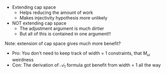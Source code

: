 - Extending cap space
	- Helps reducing the amount of work
	- Makes injectivity hypothesis more unlikely
- NOT extending cap space
	- The adjustment argument is much dirtier
	- But all of this is contained in one argument!!

Note: extension of cap space gives much more benefit?
- Pro: You don't need to keep track of width = 1 constraints, that $M_\omega$ weirdness
- Con: The derivation of $\mathcal{A}_1$ formula got benefit from width = 1 all the way